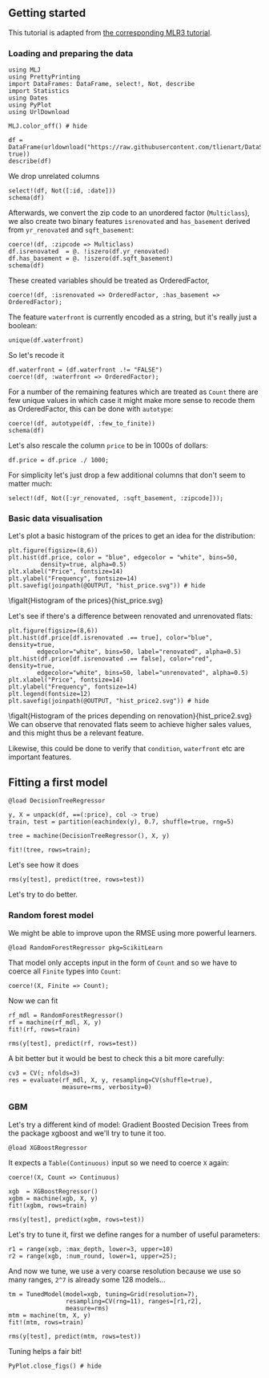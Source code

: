 <!--This file was generated, do not modify it.-->
## Getting started

This tutorial is adapted from [the corresponding MLR3 tutorial](https://mlr3gallery.mlr-org.com/posts/2020-01-30-house-prices-in-king-county/).

### Loading and  preparing the data

```julia:ex1
using MLJ
using PrettyPrinting
import DataFrames: DataFrame, select!, Not, describe
import Statistics
using Dates
using PyPlot
using UrlDownload

MLJ.color_off() # hide

df = DataFrame(urldownload("https://raw.githubusercontent.com/tlienart/DataScienceTutorialsData.jl/master/data/kc_housing.csv", true))
describe(df)
```

We drop unrelated columns

```julia:ex2
select!(df, Not([:id, :date]))
schema(df)
```

Afterwards, we convert the zip code to an unordered factor (`Multiclass`), we also create two binary features `isrenovated` and `has_basement` derived from `yr_renovated` and `sqft_basement`:

```julia:ex3
coerce!(df, :zipcode => Multiclass)
df.isrenovated  = @. !iszero(df.yr_renovated)
df.has_basement = @. !iszero(df.sqft_basement)
schema(df)
```

These created variables should be treated as OrderedFactor,

```julia:ex4
coerce!(df, :isrenovated => OrderedFactor, :has_basement => OrderedFactor);
```

The feature `waterfront` is currently encoded as a string, but it's really just a boolean:

```julia:ex5
unique(df.waterfront)
```

So let's recode it

```julia:ex6
df.waterfront = (df.waterfront .!= "FALSE")
coerce!(df, :waterfront => OrderedFactor);
```

For a number of the remaining features which are treated as `Count` there are few unique values in which case it might make more sense to recode them as OrderedFactor, this can be done with `autotype`:

```julia:ex7
coerce!(df, autotype(df, :few_to_finite))
schema(df)
```

Let's also rescale the column `price` to be in 1000s of dollars:

```julia:ex8
df.price = df.price ./ 1000;
```

For simplicity let's just drop a few additional columns that don't seem to matter much:

```julia:ex9
select!(df, Not([:yr_renovated, :sqft_basement, :zipcode]));
```

### Basic data visualisation

Let's plot a basic histogram of the prices to get an idea for the distribution:

```julia:ex10
plt.figure(figsize=(8,6))
plt.hist(df.price, color = "blue", edgecolor = "white", bins=50,
         density=true, alpha=0.5)
plt.xlabel("Price", fontsize=14)
plt.ylabel("Frequency", fontsize=14)
plt.savefig(joinpath(@OUTPUT, "hist_price.svg")) # hide
```

\figalt{Histogram of the prices}{hist_price.svg}

Let's see if there's a difference between renovated and unrenovated flats:

```julia:ex11
plt.figure(figsize=(8,6))
plt.hist(df.price[df.isrenovated .== true], color="blue", density=true,
        edgecolor="white", bins=50, label="renovated", alpha=0.5)
plt.hist(df.price[df.isrenovated .== false], color="red", density=true,
        edgecolor="white", bins=50, label="unrenovated", alpha=0.5)
plt.xlabel("Price", fontsize=14)
plt.ylabel("Frequency", fontsize=14)
plt.legend(fontsize=12)
plt.savefig(joinpath(@OUTPUT, "hist_price2.svg")) # hide
```

\figalt{Histogram of the prices depending on renovation}{hist_price2.svg}
We can observe that renovated flats seem to achieve higher sales values, and this might thus be a relevant feature.


Likewise, this could be done to verify that `condition`, `waterfront` etc are important features.

## Fitting a first model

```julia:ex12
@load DecisionTreeRegressor

y, X = unpack(df, ==(:price), col -> true)
train, test = partition(eachindex(y), 0.7, shuffle=true, rng=5)

tree = machine(DecisionTreeRegressor(), X, y)

fit!(tree, rows=train);
```

Let's see how it does

```julia:ex13
rms(y[test], predict(tree, rows=test))
```

Let's try to do better.

### Random forest model

We might be able to improve upon the RMSE using more powerful learners.

```julia:ex14
@load RandomForestRegressor pkg=ScikitLearn
```

That model only accepts input in the form of `Count` and so we have to coerce all `Finite` types into `Count`:

```julia:ex15
coerce!(X, Finite => Count);
```

Now we can fit

```julia:ex16
rf_mdl = RandomForestRegressor()
rf = machine(rf_mdl, X, y)
fit!(rf, rows=train)

rms(y[test], predict(rf, rows=test))
```

A bit better but it would be best to check this a bit more carefully:

```julia:ex17
cv3 = CV(; nfolds=3)
res = evaluate(rf_mdl, X, y, resampling=CV(shuffle=true),
               measure=rms, verbosity=0)
```

### GBM

Let's try a different kind of model: Gradient Boosted Decision Trees from the package xgboost and we'll try to tune it too.

```julia:ex18
@load XGBoostRegressor
```

It expects a `Table(Continuous)` input so we need to coerce `X` again:

```julia:ex19
coerce!(X, Count => Continuous)

xgb  = XGBoostRegressor()
xgbm = machine(xgb, X, y)
fit!(xgbm, rows=train)

rms(y[test], predict(xgbm, rows=test))
```

Let's try to tune it, first we define ranges for a number of useful parameters:

```julia:ex20
r1 = range(xgb, :max_depth, lower=3, upper=10)
r2 = range(xgb, :num_round, lower=1, upper=25);
```

And now we tune, we use a very coarse resolution because we use so many ranges, `2^7` is already some 128 models...

```julia:ex21
tm = TunedModel(model=xgb, tuning=Grid(resolution=7),
                resampling=CV(rng=11), ranges=[r1,r2],
                measure=rms)
mtm = machine(tm, X, y)
fit!(mtm, rows=train)

rms(y[test], predict(mtm, rows=test))
```

Tuning helps a fair bit!

```julia:ex22
PyPlot.close_figs() # hide
```

